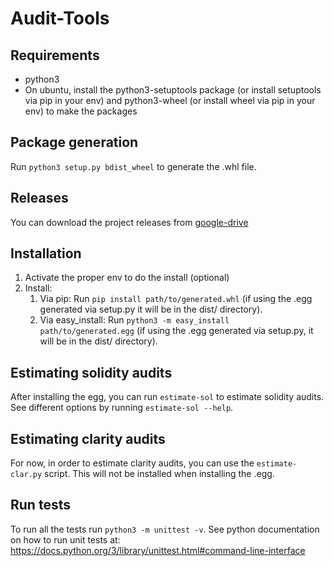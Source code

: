 # Audit-Tools

## Requirements

 * python3
 * On ubuntu, install the python3-setuptools package (or install setuptools via pip in your env) and python3-wheel (or install wheel via pip in your env) to make the packages

## Package generation

Run `python3 setup.py bdist_wheel` to generate the .whl file.

## Releases

You can download the project releases from [google-drive](https://drive.google.com/drive/folders/1B_cCyAvCLNOJ9jIDNO84FdDx4rQ8FXy6)

## Installation

 1. Activate the proper env to do the install (optional)
 1. Install:
    1. Via pip: Run `pip install path/to/generated.whl` (if using the .egg generated via setup.py it will be in the dist/ directory).
    1. Via easy_install: Run `python3 -m easy_install path/to/generated.egg` (if using the .egg generated via setup.py, it will be in the dist/ directory).

## Estimating solidity audits

After installing the egg, you can run `estimate-sol` to estimate solidity audits. See different options by running `estimate-sol --help`.

## Estimating clarity audits

For now, in order to estimate clarity audits, you can use the `estimate-clar.py` script. This will not be installed when installing the .egg.

## Run tests

To run all the tests run `python3 -m unittest -v`. See python documentation on how to run unit tests at: https://docs.python.org/3/library/unittest.html#command-line-interface
